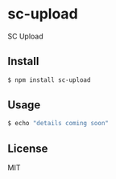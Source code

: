 # sc-upload

SC Upload


## Install

```bash
$ npm install sc-upload
```


## Usage

```bash
$ echo "details coming soon"
```


## License

MIT
